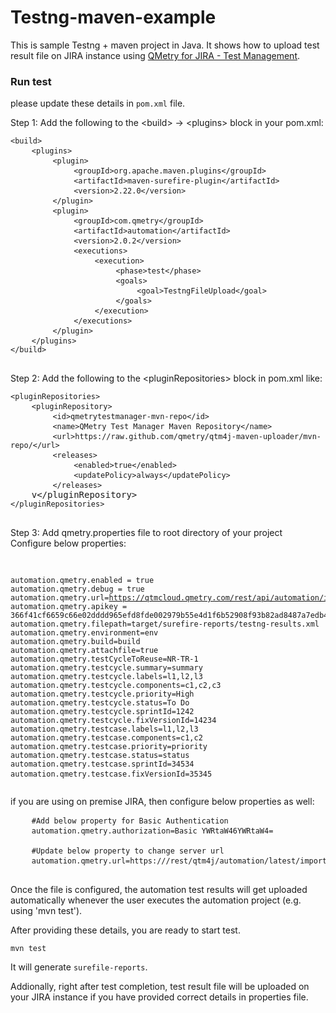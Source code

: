# Testng-maven-example
This is sample Testng + maven  project in Java. It shows how to upload test result file on JIRA instance using [QMetry for JIRA - Test Management](https://marketplace.atlassian.com/plugins/com.infostretch.QmetryTestManager/cloud/overview).  


### Run test

please update these details in `pom.xml` file. 

<div id="automationFramework" class="border-top m-t-10 p-t-10"><div class="m-t-sm">
    <label class="bold">Step 1: Add the following to the &lt;build&gt; -&gt; &lt;plugins&gt; block in your
				pom.xml:</label> 
    <pre class="code-block">
<code>&lt;build&gt;</code>
	<code>&lt;plugins&gt;</code>
		<code>&lt;plugin&gt;</code>
			<code>&lt;groupId&gt;org.apache.maven.plugins&lt;/groupId&gt;</code>
			<code>&lt;artifactId&gt;maven-surefire-plugin&lt;/artifactId&gt;</code>
			<code>&lt;version&gt;2.22.0&lt;/version&gt;</code>
		<code>&lt;/plugin&gt;</code>
		<code>&lt;plugin&gt;</code>
			<code>&lt;groupId&gt;com.qmetry&lt;/groupId&gt;</code>
			<code>&lt;artifactId&gt;automation&lt;/artifactId&gt;</code>
			<code>&lt;version&gt;2.0.2&lt;/version&gt;</code>
			<code>&lt;executions&gt;</code>
				<code>&lt;execution&gt;</code>
					<code>&lt;phase&gt;test&lt;/phase&gt;</code>
					<code>&lt;goals&gt;</code>
						<code>&lt;goal&gt;TestngFileUpload&lt;/goal&gt;</code>
					<code>&lt;/goals&gt;</code>
				<code>&lt;/execution&gt;</code>
			<code>&lt;/executions&gt;</code>
		<code>&lt;/plugin&gt;</code>
	<code>&lt;/plugins&gt;</code>
<code>&lt;/build&gt;</code>
	</pre>   
    
</div>


<div class="m-t-sm">
    <label class="bold">Step 2: Add the following to the &lt;pluginRepositories&gt; block in pom.xml like:</label>
    <pre class="code-block">
<code>&lt;pluginRepositories&gt;</code>
	<code>&lt;pluginRepository&gt;</code>
		<code>&lt;id&gt;qmetrytestmanager-mvn-repo&lt;/id&gt;</code>
		<code>&lt;name&gt;QMetry Test Manager Maven Repository&lt;/name&gt;</code>
		<code>&lt;url&gt;https://raw.github.com/qmetry/qtm4j-maven-uploader/mvn-repo/&lt;/url&gt;</code>
		<code>&lt;releases&gt;</code>
			<code>&lt;enabled&gt;true&lt;/enabled&gt;</code>
			<code>&lt;updatePolicy&gt;always&lt;/updatePolicy&gt;</code>
		<code>&lt;/releases&gt;</code>
	v&lt;/pluginRepository&gt;</code>
<code>&lt;/pluginRepositories&gt;</code>
	</pre>
</div>
<div class="m-t-sm">
    <label class="bold">Step 3: Add qmetry.properties file to root directory of your project</label>
</div>
<div class="m-t-sm">
	<label>Configure below properties:</label>
    <pre class="select-block code-block">

<code>automation.qmetry.enabled = true</code>
<code>automation.qmetry.debug = true</code>
<code>automation.qmetry.url=https://qtmcloud.qmetry.com/rest/api/automation/importresult</code>
<code>automation.qmetry.apikey = 366f41cf6659c66e02dddd965efd8fde002979b55e4d1f6b52908f93b82ad8487a7edb49262cd350009b89025f7546b7667765f80888b9308566e78b6120872</code>
<code>automation.qmetry.filepath=target/surefire-reports/testng-results.xml</code>
<code>automation.qmetry.environment=env</code>
<code>automation.qmetry.build=build</code>
<code>automation.qmetry.attachfile=true</code>
<code>automation.qmetry.testCycleToReuse=NR-TR-1</code>
<code>automation.qmetry.testcycle.summary=summary</code>
<code>automation.qmetry.testcycle.labels=l1,l2,l3</code>
<code>automation.qmetry.testcycle.components=c1,c2,c3</code>
<code>automation.qmetry.testcycle.priority=High</code>
<code>automation.qmetry.testcycle.status=To Do</code>
<code>automation.qmetry.testcycle.sprintId=1242</code>
<code>automation.qmetry.testcycle.fixVersionId=14234</code>
<code>automation.qmetry.testcase.labels=l1,l2,l3</code>
<code>automation.qmetry.testcase.components=c1,c2</code>
<code>automation.qmetry.testcase.priority=priority</code>
<code>automation.qmetry.testcase.status=status</code>
<code>automation.qmetry.testcase.sprintId=34534</code>
<code>automation.qmetry.testcase.fixVersionId=35345</code>
	</pre>
</div>
<div class="m-t-sm">
    <label>if you are using on premise JIRA, then configure below properties as well:</label>
    <pre class="select-block code-block">
    <code>#Add below property for Basic Authentication</code>
    <code>automation.qmetry.authorization=Basic YWRtaW46YWRtaW4=</code><br />
    <code>#Update below property to change server url</code>
    <code>automation.qmetry.url=https://<JIRA Base URL>/rest/qtm4j/automation/latest/importresult</code>
	</pre>
    <label>Once the file is configured, the automation test results will get uploaded automatically whenever the user executes the automation project (e.g. using 'mvn test').</label>
</div>
</div>

After providing these details, you are ready to start test.

```
mvn test
```

It will generate `surefile-reports`. 

Addionally, right after test completion, test result file will be uploaded on your JIRA instance if you have provided correct details in properties file. 
